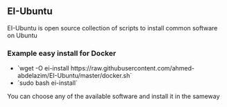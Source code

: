 ## EI-Ubuntu
EI-Ubuntu is open source collection of scripts to install common software on Ubuntu
### Example easy install for Docker 
<ul>
<li>`wget -O ei-install https://raw.githubusercontent.com/ahmed-abdelazim/EI-Ubuntu/master/docker.sh` </li>
<li>`sudo bash ei-install`</li>
</ul>
You can choose any of the available software and install it in the sameway
